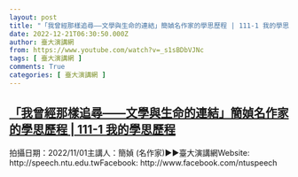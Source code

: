 ```yaml
---
layout: post
title: "「我曾經那樣追尋——文學與生命的連結」簡媜名作家的學思歷程 | 111-1 我的學思歷程"
date: 2022-12-21T06:30:50.000Z
author: 臺大演講網
from: https://www.youtube.com/watch?v=_s1sBDbVJNc
tags: [ 臺大演講網 ]
comments: True
categories: [ 臺大演講網 ]
---
```

<!--1671604250000-->
[「我曾經那樣追尋——文學與生命的連結」簡媜名作家的學思歷程 | 111-1 我的學思歷程](https://www.youtube.com/watch?v=_s1sBDbVJNc)
------

<div>
拍攝日期：2022/11/01主講人：簡媜 (名作家)►►臺大演講網Website: http://speech.ntu.edu.twFacebook: http://www.facebook.com/ntuspeech
</div>
